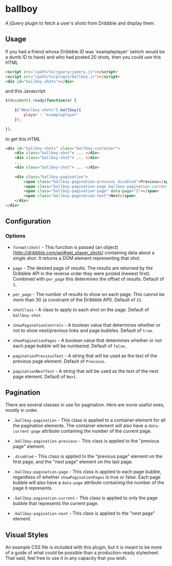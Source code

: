 ballboy
============

A jQuery plugin to fetch a user's shots from Dribbble and display them.

## Usage

If you had a friend whose Dribbble ID was 'exampleplayer' (which would be a dumb ID to have) and who had posted 20 shots, then you could use this HTML
```html
<script src="/path/to/jquery/jquery.js"></script>
<script src="/path/to/plugin/ballboy.js"></script>
<div id="ballboy-shots"></div>
```

and this Javascript
```javascript
$(document).ready(function(e) {
	
	$("#ballboy-shots").ballboy({
		player : "exampleplayer"
	});
	
});
```

to  get this HTML
```html
<div id="ballboy-shots" class="ballboy-container">
	<div class="ballboy-shot"> ... </div>
	<div class="ballboy-shot"> ... </div>
	...
	<div class="ballboy-shot"> ... </div>
	
	<div class="ballboy-pagination">
		<span class="ballboy-pagination-previous disabled">Previous</span>
		<span class="ballboy-pagination-page ballboy-pagination-current" data-page="1"></span>
		<span class="ballboy-pagination-page" data-page="2"></span>
		<span class="ballboy-pagination-next">Next</span>
	</div>
</div>
```


## Configuration

### Options

* `format(shot)` - This function is passed (an object)[http://dribbble.com/api#get_player_shots] containing data about a single shot. It returns a DOM element representing that shot.

* `page` - The desired page of results. The results are returned by the Dribbble API in the reverse order they were posted (newest first). Combined with `per_page` this determines the offset of results. Default of `1`.

* `per_page` - The number of results to show on each page. This cannot be more than 30 (a constraint of the Dribbble API). Default of `15`.

* `shotClass` - A class to apply to each shot on the page. Default of `ballboy-shot`.

* `showPaginationControls` - A boolean value that determines whether or not to show next/previous links and page bubbles. Default of `true`.

* `showPaginationPages` - A boolean value that determines whether or not each page bubble will be numbered. Default of `false`.

* `paginationPreviousText` - A string that will be used as the text of the previous page element. Default of `Previous`.

* `paginationNextText` - A string that will be used as the text of the next page element. Default of `Next`.


## Pagination

There are several classes in use for pagination. Here are some useful ones, mostly in order.

* `.ballboy-pagination` - This class is applied to a container element for all the pagination elements. The container element will also have a `data-current-page` attribute containing the number of the current page.

* `.ballboy-pagination-previous` - This class is applied to the "previous page" element.

* `.disabled` - This class is applied to the "previous page" element on the first page, and the "next page" element on the last page.

* `.ballboy-pagination-page` - This class is applied to each page bubble, regardless of whether `showPaginationPages` is true or false. Each page bubble will also have a `data-page` attribute containing the number of the page it represents.

* `.ballboy-pagination-current` - This class is applied to only the page bubble that represents the current page.

* `.ballboy-pagination-next` - This class is applied to the "next page" element.


## Visual Styles

An example CSS file is included with this plugin, but it is meant to be more of a guide of what could be possible than a production-ready stylesheet. That said, feel free to use it in any capacity that you wish.
